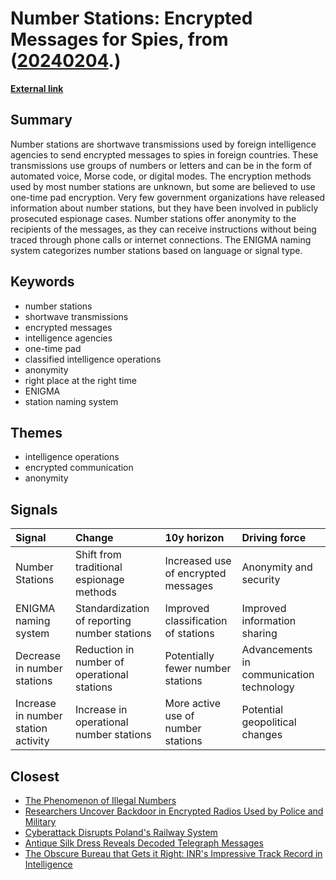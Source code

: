 # __Number Stations: Encrypted Messages for Spies__, from ([20240204](https://kghosh.substack.com/p/20240204).)

__[External link](https://priyom.org/number-stations)__



## Summary

Number stations are shortwave transmissions used by foreign intelligence agencies to send encrypted messages to spies in foreign countries. These transmissions use groups of numbers or letters and can be in the form of automated voice, Morse code, or digital modes. The encryption methods used by most number stations are unknown, but some are believed to use one-time pad encryption. Very few government organizations have released information about number stations, but they have been involved in publicly prosecuted espionage cases. Number stations offer anonymity to the recipients of the messages, as they can receive instructions without being traced through phone calls or internet connections. The ENIGMA naming system categorizes number stations based on language or signal type.

## Keywords

* number stations
* shortwave transmissions
* encrypted messages
* intelligence agencies
* one-time pad
* classified intelligence operations
* anonymity
* right place at the right time
* ENIGMA
* station naming system

## Themes

* intelligence operations
* encrypted communication
* anonymity

## Signals

| Signal                              | Change                                       | 10y horizon                         | Driving force                            |
|:------------------------------------|:---------------------------------------------|:------------------------------------|:-----------------------------------------|
| Number Stations                     | Shift from traditional espionage methods     | Increased use of encrypted messages | Anonymity and security                   |
| ENIGMA naming system                | Standardization of reporting number stations | Improved classification of stations | Improved information sharing             |
| Decrease in number stations         | Reduction in number of operational stations  | Potentially fewer number stations   | Advancements in communication technology |
| Increase in number station activity | Increase in operational number stations      | More active use of number stations  | Potential geopolitical changes           |

## Closest

* [The Phenomenon of Illegal Numbers](63aeeab522c47062e02f671fd01a7b63)
* [Researchers Uncover Backdoor in Encrypted Radios Used by Police and Military](841546c0efc4c82f0aabc545a47a09e1)
* [Cyberattack Disrupts Poland's Railway System](f0da3ab471bb07f203a20b0ff24b57c0)
* [Antique Silk Dress Reveals Decoded Telegraph Messages](002d4d9211952bdfe5bbac13ccf20947)
* [The Obscure Bureau that Gets it Right: INR's Impressive Track Record in Intelligence](821cfa06874449afcb77cdfefce6ecb4)